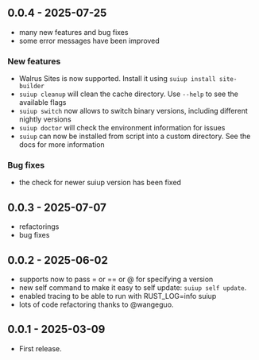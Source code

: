 ## 0.0.4 - 2025-07-25
 - many new features and bug fixes
 - some error messages have been improved

### New features
 - Walrus Sites is now supported. Install it using `suiup install site-builder`
 - `suiup cleanup` will clean the cache directory. Use `--help` to see the available flags
 - `suiup switch` now allows to switch binary versions, including different nightly versions
 - `suiup doctor` will check the environment information for issues
 - `suiup` can now be installed from script into a custom directory. See the docs for more information

### Bug fixes
 - the check for newer suiup version has been fixed

## 0.0.3 - 2025-07-07
 - refactorings
 - bug fixes

## 0.0.2 - 2025-06-02

 - supports now to pass = or == or @ for specifying a version
 - new self command to make it easy to self update: `suiup self update`.
 - enabled tracing to be able to run with RUST_LOG=info suiup
 - lots of code refactoring thanks to @wangeguo. 

## 0.0.1 - 2025-03-09

- First release.

